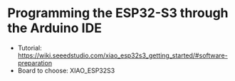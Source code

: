 # Programming the ESP32-S3 through the Arduino IDE

- Tutorial: https://wiki.seeedstudio.com/xiao_esp32s3_getting_started/#software-preparation
- Board to choose: XIAO_ESP32S3
